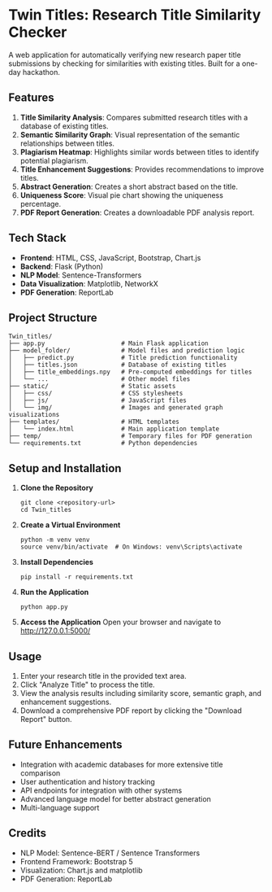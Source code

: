 # Twin Titles: Research Title Similarity Checker

A web application for automatically verifying new research paper title submissions by checking for similarities with existing titles. Built for a one-day hackathon.

## Features

1. **Title Similarity Analysis**: Compares submitted research titles with a database of existing titles.
2. **Semantic Similarity Graph**: Visual representation of the semantic relationships between titles.
3. **Plagiarism Heatmap**: Highlights similar words between titles to identify potential plagiarism.
4. **Title Enhancement Suggestions**: Provides recommendations to improve titles.
5. **Abstract Generation**: Creates a short abstract based on the title.
6. **Uniqueness Score**: Visual pie chart showing the uniqueness percentage.
7. **PDF Report Generation**: Creates a downloadable PDF analysis report.

## Tech Stack

- **Frontend**: HTML, CSS, JavaScript, Bootstrap, Chart.js
- **Backend**: Flask (Python)
- **NLP Model**: Sentence-Transformers
- **Data Visualization**: Matplotlib, NetworkX
- **PDF Generation**: ReportLab

## Project Structure

```
Twin_titles/
├── app.py                     # Main Flask application
├── model_folder/              # Model files and prediction logic
│   ├── predict.py             # Title prediction functionality
│   ├── titles.json            # Database of existing titles
│   ├── title_embeddings.npy   # Pre-computed embeddings for titles
│   └── ...                    # Other model files
├── static/                    # Static assets
│   ├── css/                   # CSS stylesheets
│   ├── js/                    # JavaScript files
│   └── img/                   # Images and generated graph visualizations
├── templates/                 # HTML templates
│   └── index.html             # Main application template
├── temp/                      # Temporary files for PDF generation
└── requirements.txt           # Python dependencies
```

## Setup and Installation

1. **Clone the Repository**
   ```
   git clone <repository-url>
   cd Twin_titles
   ```

2. **Create a Virtual Environment**
   ```
   python -m venv venv
   source venv/bin/activate  # On Windows: venv\Scripts\activate
   ```

3. **Install Dependencies**
   ```
   pip install -r requirements.txt
   ```

4. **Run the Application**
   ```
   python app.py
   ```

5. **Access the Application**
   Open your browser and navigate to http://127.0.0.1:5000/

## Usage

1. Enter your research title in the provided text area.
2. Click "Analyze Title" to process the title.
3. View the analysis results including similarity score, semantic graph, and enhancement suggestions.
4. Download a comprehensive PDF report by clicking the "Download Report" button.

## Future Enhancements

- Integration with academic databases for more extensive title comparison
- User authentication and history tracking
- API endpoints for integration with other systems
- Advanced language model for better abstract generation
- Multi-language support

## Credits

- NLP Model: Sentence-BERT / Sentence Transformers
- Frontend Framework: Bootstrap 5
- Visualization: Chart.js and matplotlib
- PDF Generation: ReportLab 